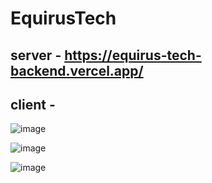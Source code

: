 # EquirusTech

## server - https://equirus-tech-backend.vercel.app/

## client - 


![image](https://user-images.githubusercontent.com/73019590/192685843-4c49cc9c-49a2-4576-8dee-ca0b3aeea2f7.png)

![image](https://user-images.githubusercontent.com/73019590/192686146-1e90f62b-2a55-4619-b400-6da108f7807a.png)

![image](https://user-images.githubusercontent.com/73019590/192686226-6d4734f0-4207-4b7f-b8a3-06f2cd00683e.png)
